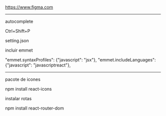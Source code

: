 https://www.figma.com

-------------------

autocomplete

Ctrl+Shift+P

setting.json

incluir emmet

"emmet.syntaxProfiles": {"javascript": "jsx"},
"emmet.includeLanguages": {"javascript": "javascriptreact"},

----
pacote de icones

npm install react-icons


instalar rotas

npm install react-router-dom